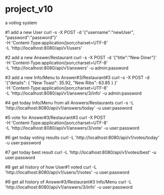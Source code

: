 # project_v10
a voting system

#1 add a new User
curl -s -X POST -d '{"username":"newUser", "password":"password"}' \
-H 'Content-Type:application/json;charset=UTF-8' \
-L 'http://localhost:8080/api/v1/users'

#2 add a new Answer/Restaurant
curl -s -X POST -d '{"title":"New Diner"}' \
-H 'Content-Type:application/json;charset=UTF-8' \
-L 'http://localhost:8080/api/v1/answers' -u admin:password

#3 add a new Info/Menu to Answer#3/Restaurant#3
curl -s -X POST -d '{"details": { "New Toast": 35.92, "New Ribs": 63.85 } }' \
-H 'Content-Type:application/json;charset=UTF-8' \
-L 'http://localhost:8080/api/v1/answers/3/info' -u admin:password

#4 get today Info/Menu from all Answers/Restaurants
curl -s -L 'http://localhost:8080/api/v1/answers/today' -u user:password

#5 vote for Answer#3/Restaurant#3
curl -X POST \
-H 'Content-Type:application/json;charset=UTF-8' \
-L 'http://localhost:8080/api/v1/answers/3/vote' -u user:password

#6 get today voting results
curl -L 'http://localhost:8080/api/v1/votes/today' -u user:password

#7 get today best result
curl -L 'http://localhost:8080/api/v1/votes/best' -u user:password

#8 get all history of how User#1 voted
curl -L 'http://localhost:8080/api/v1/users/1/votes' -u user:password

#9 get all history of Answer#3/Restaurant#3 Info/Menu
curl -L 'http://localhost:8080/api/v1/answers/3/info' -u user:password




